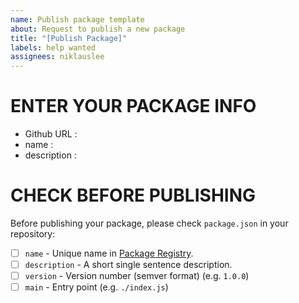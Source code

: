 ```yaml
---
name: Publish package template
about: Request to publish a new package
title: "[Publish Package]"
labels: help wanted
assignees: niklauslee
---
```


# ENTER YOUR PACKAGE INFO

- Github URL :
- name :
- description :

# CHECK BEFORE PUBLISHING

Before publishing your package, please check `package.json` in your repository:

- [ ] `name` - Unique name in [Package Registry](https://kalumajs.org/packages/).
- [ ] `description` - A short single sentence description.
- [ ] `version` - Version number (semver format) (e.g. `1.0.0`)
- [ ] `main` - Entry point (e.g. `./index.js`)
